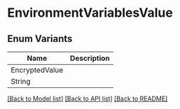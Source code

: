 # EnvironmentVariablesValue

## Enum Variants

| Name | Description |
|---- | -----|
| EncryptedValue |  |
| String |  |

[[Back to Model list]](../README.md#documentation-for-models) [[Back to API list]](../README.md#documentation-for-api-endpoints) [[Back to README]](../README.md)


